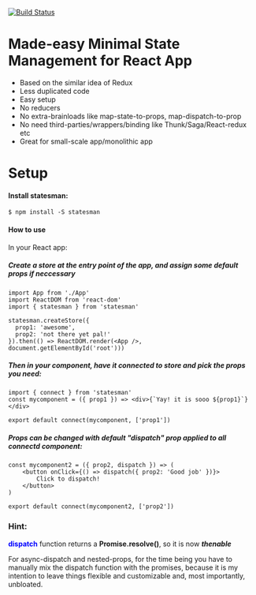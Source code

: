 [![Build Status](https://travis-ci.org/vutran1710/statesman.svg?branch=master)](https://travis-ci.org/vutran1710/statesman)

# Made-easy Minimal State Management for React App
- Based on the similar idea of Redux
- Less duplicated code
- Easy setup
- No reducers
- No extra-brainloads like map-state-to-props, map-dispatch-to-prop
- No need third-parties/wrappers/binding like Thunk/Saga/React-redux etc
- Great for small-scale app/monolithic app

# Setup

#### Install statesman:
```
$ npm install -S statesman
```

#### How to use
In your React app:
##### Create a store at the entry point of the app, and assign some default props if neccessary
```
import App from './App'
import ReactDOM from 'react-dom'
import { statesman } from 'statesman'

statesman.createStore({
  prop1: 'awesome',
  prop2: 'not there yet pal!'
}).then(() => ReactDOM.render(<App />, document.getElementById('root')))
```
##### Then in your component, have it connected to store and pick the props you need:
```
import { connect } from 'statesman'
const mycomponent = ({ prop1 }) => <div>{`Yay! it is sooo ${prop1}`}</div>

export default connect(mycomponent, ['prop1'])
```
##### Props can be changed with default "dispatch" prop applied to all connectd component:
```
const mycomponent2 = ({ prop2, dispatch }) => (
    <button onClick={() => dispatch({ prop2: 'Good job' })}>
        Click to dispatch!
    </button>
)

export default connect(mycomponent2, ['prop2'])
```

### Hint:
<span style="color:blue; font-weight:bold">dispatch</span> function returns a **Promise.resolve()**, so it is now ***thenable***


For async-dispatch and nested-props, for the time being you have to manually mix the dispatch function with the promises, because it is my intention to leave things flexible and customizable and, most importantly, unbloated.
